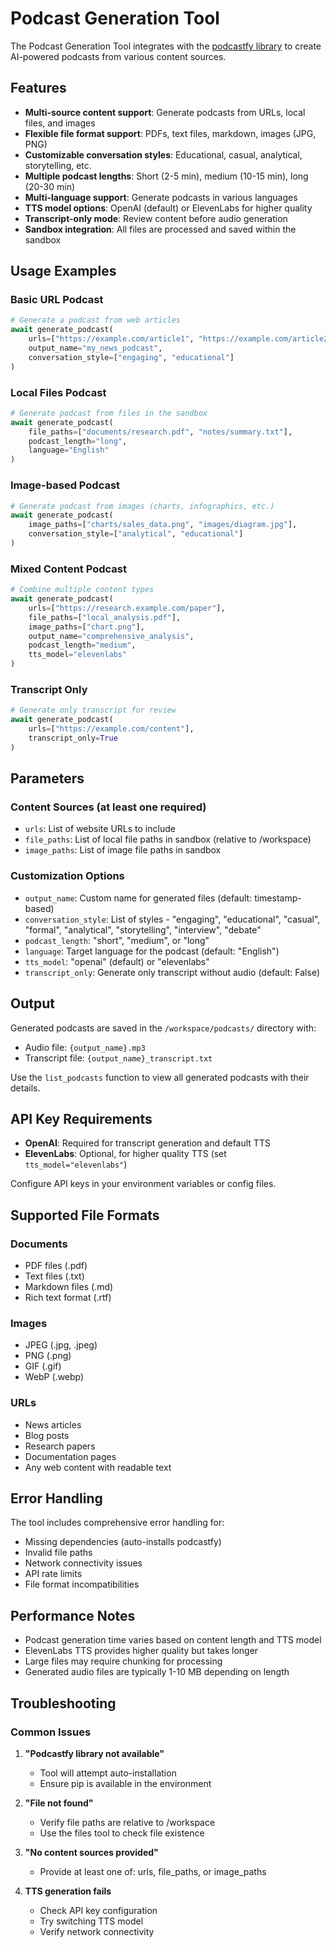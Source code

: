 # Podcast Generation Tool

The Podcast Generation Tool integrates with the [podcastfy library](https://github.com/souzatharsis/podcastfy) to create AI-powered podcasts from various content sources.

## Features

- **Multi-source content support**: Generate podcasts from URLs, local files, and images
- **Flexible file format support**: PDFs, text files, markdown, images (JPG, PNG)
- **Customizable conversation styles**: Educational, casual, analytical, storytelling, etc.
- **Multiple podcast lengths**: Short (2-5 min), medium (10-15 min), long (20-30 min)
- **Multi-language support**: Generate podcasts in various languages
- **TTS model options**: OpenAI (default) or ElevenLabs for higher quality
- **Transcript-only mode**: Review content before audio generation
- **Sandbox integration**: All files are processed and saved within the sandbox

## Usage Examples

### Basic URL Podcast
```python
# Generate a podcast from web articles
await generate_podcast(
    urls=["https://example.com/article1", "https://example.com/article2"],
    output_name="my_news_podcast",
    conversation_style=["engaging", "educational"]
)
```

### Local Files Podcast
```python
# Generate podcast from files in the sandbox
await generate_podcast(
    file_paths=["documents/research.pdf", "notes/summary.txt"],
    podcast_length="long",
    language="English"
)
```

### Image-based Podcast
```python
# Generate podcast from images (charts, infographics, etc.)
await generate_podcast(
    image_paths=["charts/sales_data.png", "images/diagram.jpg"],
    conversation_style=["analytical", "educational"]
)
```

### Mixed Content Podcast
```python
# Combine multiple content types
await generate_podcast(
    urls=["https://research.example.com/paper"],
    file_paths=["local_analysis.pdf"],
    image_paths=["chart.png"],
    output_name="comprehensive_analysis",
    podcast_length="medium",
    tts_model="elevenlabs"
)
```

### Transcript Only
```python
# Generate only transcript for review
await generate_podcast(
    urls=["https://example.com/content"],
    transcript_only=True
)
```

## Parameters

### Content Sources (at least one required)
- `urls`: List of website URLs to include
- `file_paths`: List of local file paths in sandbox (relative to /workspace)
- `image_paths`: List of image file paths in sandbox

### Customization Options
- `output_name`: Custom name for generated files (default: timestamp-based)
- `conversation_style`: List of styles - "engaging", "educational", "casual", "formal", "analytical", "storytelling", "interview", "debate"
- `podcast_length`: "short", "medium", or "long"
- `language`: Target language for the podcast (default: "English")
- `tts_model`: "openai" (default) or "elevenlabs"
- `transcript_only`: Generate only transcript without audio (default: False)

## Output

Generated podcasts are saved in the `/workspace/podcasts/` directory with:
- Audio file: `{output_name}.mp3`
- Transcript file: `{output_name}_transcript.txt`

Use the `list_podcasts` function to view all generated podcasts with their details.

## API Key Requirements

- **OpenAI**: Required for transcript generation and default TTS
- **ElevenLabs**: Optional, for higher quality TTS (set `tts_model="elevenlabs"`)

Configure API keys in your environment variables or config files.

## Supported File Formats

### Documents
- PDF files (.pdf)
- Text files (.txt)
- Markdown files (.md)
- Rich text format (.rtf)

### Images
- JPEG (.jpg, .jpeg)
- PNG (.png)
- GIF (.gif)
- WebP (.webp)

### URLs
- News articles
- Blog posts
- Research papers
- Documentation pages
- Any web content with readable text

## Error Handling

The tool includes comprehensive error handling for:
- Missing dependencies (auto-installs podcastfy)
- Invalid file paths
- Network connectivity issues
- API rate limits
- File format incompatibilities

## Performance Notes

- Podcast generation time varies based on content length and TTS model
- ElevenLabs TTS provides higher quality but takes longer
- Large files may require chunking for processing
- Generated audio files are typically 1-10 MB depending on length

## Troubleshooting

### Common Issues

1. **"Podcastfy library not available"**
   - Tool will attempt auto-installation
   - Ensure pip is available in the environment

2. **"File not found"**
   - Verify file paths are relative to /workspace
   - Use the files tool to check file existence

3. **"No content sources provided"**
   - Provide at least one of: urls, file_paths, or image_paths

4. **TTS generation fails**
   - Check API key configuration
   - Try switching TTS model
   - Verify network connectivity 